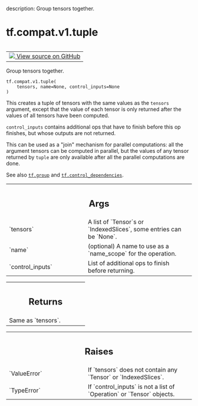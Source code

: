 description: Group tensors together.

<div itemscope itemtype="http://developers.google.com/ReferenceObject">
<meta itemprop="name" content="tf.compat.v1.tuple" />
<meta itemprop="path" content="Stable" />
</div>

# tf.compat.v1.tuple

<!-- Insert buttons and diff -->

<table class="tfo-notebook-buttons tfo-api nocontent" align="left">
<td>
  <a target="_blank" href="https://github.com/tensorflow/tensorflow/blob/r2.4/tensorflow/python/ops/control_flow_ops.py#L2986-L3054">
    <img src="https://www.tensorflow.org/images/GitHub-Mark-32px.png" />
    View source on GitHub
  </a>
</td>
</table>



Group tensors together.

<pre class="devsite-click-to-copy prettyprint lang-py tfo-signature-link">
<code>tf.compat.v1.tuple(
    tensors, name=None, control_inputs=None
)
</code></pre>



<!-- Placeholder for "Used in" -->

This creates a tuple of tensors with the same values as the `tensors`
argument, except that the value of each tensor is only returned after the
values of all tensors have been computed.

`control_inputs` contains additional ops that have to finish before this op
finishes, but whose outputs are not returned.

This can be used as a "join" mechanism for parallel computations: all the
argument tensors can be computed in parallel, but the values of any tensor
returned by `tuple` are only available after all the parallel computations
are done.

See also <a href="../../../tf/group.md"><code>tf.group</code></a> and
<a href="../../../tf/control_dependencies.md"><code>tf.control_dependencies</code></a>.

<!-- Tabular view -->
 <table class="responsive fixed orange">
<colgroup><col width="214px"><col></colgroup>
<tr><th colspan="2"><h2 class="add-link">Args</h2></th></tr>

<tr>
<td>
`tensors`
</td>
<td>
A list of `Tensor`s or `IndexedSlices`, some entries can be `None`.
</td>
</tr><tr>
<td>
`name`
</td>
<td>
(optional) A name to use as a `name_scope` for the operation.
</td>
</tr><tr>
<td>
`control_inputs`
</td>
<td>
List of additional ops to finish before returning.
</td>
</tr>
</table>



<!-- Tabular view -->
 <table class="responsive fixed orange">
<colgroup><col width="214px"><col></colgroup>
<tr><th colspan="2"><h2 class="add-link">Returns</h2></th></tr>
<tr class="alt">
<td colspan="2">
Same as `tensors`.
</td>
</tr>

</table>



<!-- Tabular view -->
 <table class="responsive fixed orange">
<colgroup><col width="214px"><col></colgroup>
<tr><th colspan="2"><h2 class="add-link">Raises</h2></th></tr>

<tr>
<td>
`ValueError`
</td>
<td>
If `tensors` does not contain any `Tensor` or `IndexedSlices`.
</td>
</tr><tr>
<td>
`TypeError`
</td>
<td>
If `control_inputs` is not a list of `Operation` or `Tensor`
objects.
</td>
</tr>
</table>

